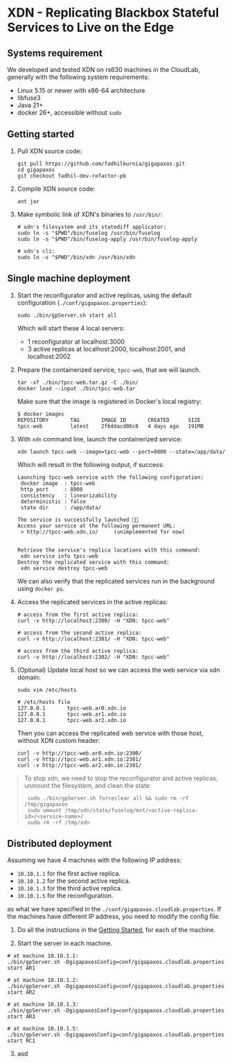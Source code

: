 # XDN - Replicating Blackbox Stateful Services to Live on the Edge

## Systems requirement
We developed and tested XDN on rs630 machines in the CloudLab, generally with
the following system requirements:
- Linux 5.15 or newer with x86-64 architecture
- libfuse3
- Java 21+
- docker 26+, accessible without `sudo`

<a name="getting-started"></a>
## Getting started

1. Pull XDN source code:
    ```
   git pull https://github.com/fadhilkurnia/gigapaxos.git
   cd gigapaxos
   git checkout fadhil-dev-refactor-pb
    ```
2. Compile XDN source code:
    ```
   ant jar
    ```
3. Make symbolic link of XDN's binaries to `/usr/bin/`:
    ```
   # xdn's filesystem and its statediff applicator:
   sudo ln -s "$PWD"/bin/fuselog /usr/bin/fuselog
   sudo ln -s "$PWD"/bin/fuselog-apply /usr/bin/fuselog-apply
   
   # xdn's cli:
   sudo ln -s "$PWD"/bin/xdn /usr/bin/xdn
    ``` 

## Single machine deployment

1. Start the reconfigurator and active replicas, using the default configuration
   (`./conf/gigapaxos.properties`):
    ```
   sudo ./bin/gpServer.sh start all
    ```
   Which will start these 4 local servers:
    - 1 reconfigurator at localhost:3000
    - 3 active replicas at localhost:2000, localhost:2001, and localhost:2002

2. Prepare the containerized service, `tpcc-web`, that we will launch.
    ```
   tar -xf ./bin/tpcc-web.tar.gz -C ./bin/
   docker load --input ./bin/tpcc-web.tar
    ```
   Make sure that the image is registered in Docker's local registry:
    ```
   $ docker images
    REPOSITORY       TAG       IMAGE ID       CREATED      SIZE
    tpcc-web         latest    2fbddacd86c8   4 days ago   191MB
    ```

3. With `xdn` command line, launch the containerized service:
    ```
   xdn launch tpcc-web --image=tpcc-web --port=8000 --state=/app/data/
    ```
   Which will result in the following output, if success:
    ```
   Launching tpcc-web service with the following configuration:
     docker image  : tpcc-web
     http port     : 8000
     consistency   : linearizability
     deterministic : false
     state dir     : /app/data/
   
   The service is successfully launched 🎉🚀
   Access your service at the following permanent URL:
     > http://tpcc-web.xdn.io/     (unimplemented for now)
   
   
   Retrieve the service's replica locations with this command:
     xdn service info tpcc-web
   Destroy the replicated service with this command:
     xdn service destroy tpcc-web
    ```

   We can also verify that the replicated services run in the background using `docker ps`.


4. Access the replicated services in the active replicas:
    ```
   # access from the first active replica:
   curl -v http://localhost:2300/ -H "XDN: tpcc-web"
   
   # access from the second active replica:
   curl -v http://localhost:2301/ -H "XDN: tpcc-web"
   
   # access from the third active replica:
   curl -v http://localhost:2302/ -H "XDN: tpcc-web"
    ```

5. (Optional) Update local host so we can access the web service via xdn domain:
    ```
   sudo vim /etc/hosts
    ```
    ```
   # /etc/hosts file
    127.0.0.1       tpcc-web.ar0.xdn.io
    127.0.0.1       tpcc-web.ar1.xdn.io
    127.0.0.1       tpcc-web.ar2.xdn.io
    ```
   Then you can access the replicated web service with those host, without XDN custom header:
    ```
   curl -v http://tpcc-web.ar0.xdn.io:2300/
   curl -v http://tpcc-web.ar1.xdn.io:2301/
   curl -v http://tpcc-web.ar2.xdn.io:2301/
    ```

> To stop xdn, we need to stop the reconfigurator and active replicas, unmount the filesystem,
> and clean the state:
> ```
>  sudo ./bin/gpServer.sh forceclear all && sudo rm -rf /tmp/gigapaxos
>  sudo umount /tmp/xdn/state/fuselog/mnt/<active-replica-id>/<service-name>/
>  sudo rm -rf /tmp/xdn
> ```


## Distributed deployment

Assuming we have 4 machines with the following IP address:
- `10.10.1.1` for the first active replica.
- `10.10.1.2` for the second active replica.
- `10.10.1.3` for the third active replica.
- `10.10.1.5` for the reconfiguration.

as what we have specified in the `./conf/gigapaxos.cloudlab.properties`.
If the machines have different IP address, you need to modify the config file.

1. Do all the instructions in the [Getting Started](#getting-started), for each of the machine.

2. Start the server in each machine.
```
# at machine 10.10.1.1:
./bin/gpServer.sh -DgigapaxosConfig=conf/gigapaxos.cloudlab.properties start AR1

# at machine 10.10.1.2:
./bin/gpServer.sh -DgigapaxosConfig=conf/gigapaxos.cloudlab.properties start AR2

# at machine 10.10.1.3:
./bin/gpServer.sh -DgigapaxosConfig=conf/gigapaxos.cloudlab.properties start AR3

# at machine 10.10.1.5:
./bin/gpServer.sh -DgigapaxosConfig=conf/gigapaxos.cloudlab.properties start RC1
```

3. asd

